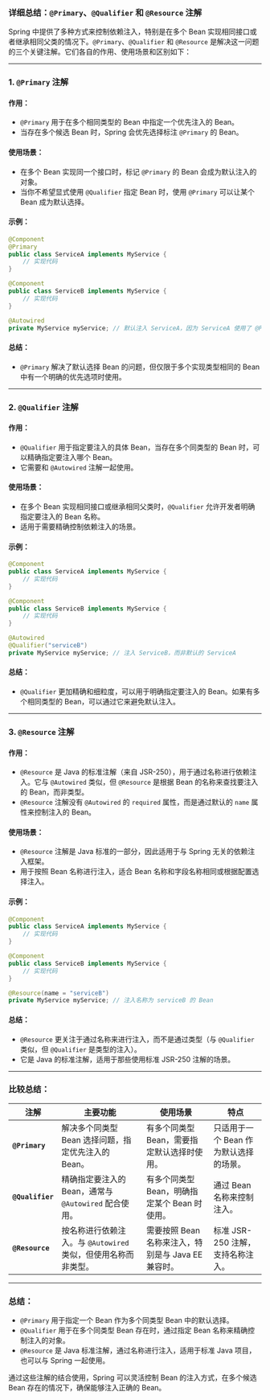 ### 详细总结：`@Primary`、`@Qualifier` 和 `@Resource` 注解

Spring 中提供了多种方式来控制依赖注入，特别是在多个 Bean 实现相同接口或者继承相同父类的情况下。`@Primary`、`@Qualifier` 和 `@Resource` 是解决这一问题的三个关键注解。它们各自的作用、使用场景和区别如下：

---

### 1. **`@Primary` 注解**

#### **作用**：

- `@Primary` 用于在多个相同类型的 Bean 中指定一个优先注入的 Bean。
- 当存在多个候选 Bean 时，Spring 会优先选择标注 `@Primary` 的 Bean。

#### **使用场景**：

- 在多个 Bean 实现同一个接口时，标记 `@Primary` 的 Bean 会成为默认注入的对象。
- 当你不希望显式使用 `@Qualifier` 指定 Bean 时，使用 `@Primary` 可以让某个 Bean 成为默认选择。

#### **示例**：

```java
@Component
@Primary
public class ServiceA implements MyService {
    // 实现代码
}

@Component
public class ServiceB implements MyService {
    // 实现代码
}

@Autowired
private MyService myService; // 默认注入 ServiceA，因为 ServiceA 使用了 @Primary 注解
```

#### **总结**：

- `@Primary` 解决了默认选择 Bean 的问题，但仅限于多个实现类型相同的 Bean 中有一个明确的优先选项时使用。

---

### 2. **`@Qualifier` 注解**

#### **作用**：

- `@Qualifier` 用于指定要注入的具体 Bean，当存在多个同类型的 Bean 时，可以精确指定要注入哪个 Bean。
- 它需要和 `@Autowired` 注解一起使用。

#### **使用场景**：

- 在多个 Bean 实现相同接口或继承相同父类时，`@Qualifier` 允许开发者明确指定要注入的 Bean 名称。
- 适用于需要精确控制依赖注入的场景。

#### **示例**：

```java
@Component
public class ServiceA implements MyService {
    // 实现代码
}

@Component
public class ServiceB implements MyService {
    // 实现代码
}

@Autowired
@Qualifier("serviceB")
private MyService myService; // 注入 ServiceB，而非默认的 ServiceA
```

#### **总结**：

- `@Qualifier` 更加精确和细粒度，可以用于明确指定要注入的 Bean。如果有多个相同类型的 Bean，可以通过它来避免默认注入。

---

### 3. **`@Resource` 注解**

#### **作用**：

- `@Resource` 是 Java 的标准注解（来自 JSR-250），用于通过名称进行依赖注入。它与 `@Autowired` 类似，但 `@Resource` 是根据 Bean 的名称来查找要注入的 Bean，而非类型。
- `@Resource` 注解没有 `@Autowired` 的 `required` 属性，而是通过默认的 `name` 属性来控制注入的 Bean。

#### **使用场景**：

- `@Resource` 注解是 Java 标准的一部分，因此适用于与 Spring 无关的依赖注入框架。
- 用于按照 Bean 名称进行注入，适合 Bean 名称和字段名称相同或根据配置选择注入。

#### **示例**：

```java
@Component
public class ServiceA implements MyService {
    // 实现代码
}

@Component
public class ServiceB implements MyService {
    // 实现代码
}

@Resource(name = "serviceB")
private MyService myService; // 注入名称为 serviceB 的 Bean
```

#### **总结**：

- `@Resource` 更关注于通过名称来进行注入，而不是通过类型（与 `@Qualifier` 类似，但 `@Qualifier` 是类型的注入）。
- 它是 Java 的标准注解，适用于那些使用标准 JSR-250 注解的场景。

---

### **比较总结**：

|注解|主要功能|使用场景|特点|
|---|---|---|---|
|**`@Primary`**|解决多个同类型 Bean 选择问题，指定优先注入的 Bean。|有多个同类型 Bean，需要指定默认选择时使用。|只适用于一个 Bean 作为默认选择的场景。|
|**`@Qualifier`**|精确指定要注入的 Bean，通常与 `@Autowired` 配合使用。|有多个同类型 Bean，明确指定某个 Bean 时使用。|通过 Bean 名称来控制注入。|
|**`@Resource`**|按名称进行依赖注入。与 `@Autowired` 类似，但使用名称而非类型。|需要按照 Bean 名称来注入，特别是与 Java EE 兼容时。|标准 JSR-250 注解，支持名称注入。|

---

### **总结：**

- `@Primary` 用于指定一个 Bean 作为多个同类型 Bean 中的默认选择。
- `@Qualifier` 用于在多个同类型 Bean 存在时，通过指定 Bean 名称来精确控制注入的对象。
- `@Resource` 是 Java 标准注解，通过名称进行注入，适用于标准 Java 项目，也可以与 Spring 一起使用。

通过这些注解的结合使用，Spring 可以灵活控制 Bean 的注入方式，在多个候选 Bean 存在的情况下，确保能够注入正确的 Bean。
